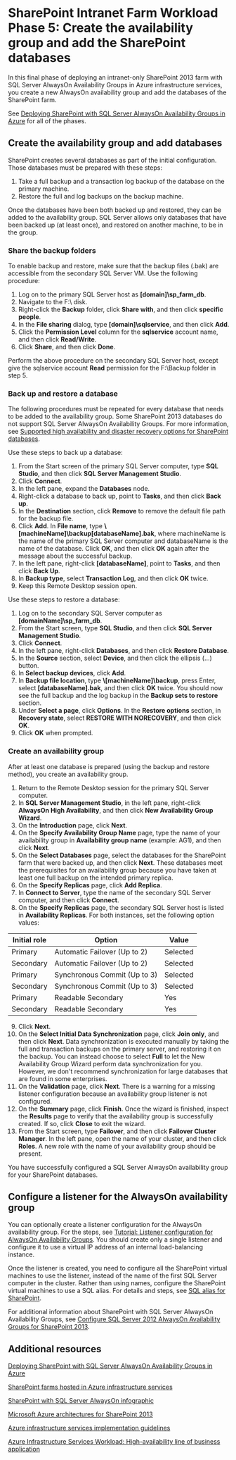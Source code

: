 <properties
	pageTitle="SharePoint Server 2013 farm Phase 5 | Microsoft Azure"
	description="Create an availability group and add your SharePoint databases to it in Phase 5 of the SharePoint Server 2013 farm in Azure."
	documentationCenter=""
	services="virtual-machines"
	authors="JoeDavies-MSFT"
	manager="timlt"
	editor=""
	tags="azure-service-management"/>

<tags
	ms.service="virtual-machines"
	ms.workload="infrastructure-services"
	ms.tgt_pltfrm="na"
	ms.devlang="na"
	ms.topic="article"
	ms.date="07/21/2015"
	ms.author="josephd"/>

# SharePoint Intranet Farm Workload Phase 5: Create the availability group and add the SharePoint databases

In this final phase of deploying an intranet-only SharePoint 2013 farm with SQL Server AlwaysOn Availability Groups in Azure infrastructure services, you create a new AlwaysOn availability group and add the databases of the SharePoint farm.

See [Deploying SharePoint with SQL Server AlwaysOn Availability Groups in Azure](virtual-machines-workload-intranet-sharepoint-overview.md) for all of the phases.

## Create the availability group and add databases

SharePoint creates several databases as part of the initial configuration. Those databases must be prepared with these steps:

1.	Take a full backup and a transaction log backup of the database on the primary machine.
2.	Restore the full and log backups on the backup machine.

Once the databases have been both backed up and restored, they can be added to the availability group. SQL Server allows only databases that have been backed up (at least once), and restored on another machine, to be in the group.

### Share the backup folders

To enable backup and restore, make sure that the backup files (.bak) are accessible from the secondary SQL Server VM. Use the following procedure:

1.	Log on to the primary SQL Server host as **[domain]\sp_farm_db**.
2.	Navigate to the F:\ disk.
3.	Right-click the **Backup** folder, click **Share with**, and then click **specific people**.
4.	In the **File sharing** dialog, type **[domain]\sqlservice**, and then click **Add**.
5.	Click the **Permission Level** column for the **sqlservice** account name, and then click **Read/Write**.
6.	Click **Share**, and then click **Done**.

Perform the above procedure on the secondary SQL Server host, except give the sqlservice account **Read** permission for the F:\Backup folder in step 5.

### Back up and restore a database

The following procedures must be repeated for every database that needs to be added to the availability group. Some SharePoint 2013 databases do not support SQL Server AlwaysOn Availability Groups. For more information, see [Supported high availability and disaster recovery options for SharePoint databases](http://technet.microsoft.com/library/jj841106.aspx).

Use these steps to back up a database:

1.	From the Start screen of the primary SQL Server computer, type **SQL Studio**, and then click **SQL Server Management Studio**.
2.	Click **Connect**.
3.	In the left pane, expand the **Databases** node.
4.	Right-click a database to back up, point to **Tasks**, and then click **Back up**.
5.	In the **Destination** section, click **Remove** to remove the default file path for the backup file.
6.	Click **Add**. In **File name**, type **\\[machineName]\backup\[databaseName].bak**, where machineName is the name of the primary SQL Server computer and databaseName is the name of the database. Click **OK**, and then click **OK** again after the message about the successful backup.
7.	In the left pane, right-click **[databaseName]**, point to **Tasks**, and then click **Back Up**.
8.	In **Backup type**, select **Transaction Log**, and then click **OK** twice.
9.	Keep this Remote Desktop session open.

Use these steps to restore a database:

1.	Log on to the secondary SQL Server computer as **[domainName]\sp_farm_db**.
2.	From the Start screen, type **SQL Studio**, and then click **SQL Server Management Studio**.
3.	Click **Connect**.
4.	In the left pane, right-click **Databases**, and then click **Restore Database**.
5.	In the **Source** section, select **Device**, and then click the ellipsis (…) button.
6.	In **Select backup devices**, click **Add**.
7.	In **Backup file location**, type **\\[machineName]\backup**, press Enter, select **[databaseName].bak**, and then click **OK** twice. You should now see the full backup and the log backup in the **Backup sets to restore** section.
8.	Under **Select a page**, click **Options**. In the **Restore options** section, in **Recovery state**, select **RESTORE WITH NORECOVERY**, and then click **OK**.
9.	Click **OK** when prompted.

### Create an availability group

After at least one database is prepared (using the backup and restore method), you create an availability group.

1.	Return to the Remote Desktop session for the primary SQL Server computer.
2.	In **SQL Server Management Studio**, in the left pane, right-click **AlwaysOn High Availability**, and then click **New Availability Group Wizard**.
3.	On the **Introduction** page, click **Next**.
4.	On the **Specify Availability Group Name** page, type the name of your availability group in **Availability group name** (example: AG1), and then click **Next**.
5.	On the **Select Databases** page, select the databases for the SharePoint farm that were backed up, and then click **Next**. These databases meet the prerequisites for an availability group because you have taken at least one full backup on the intended primary replica.
6.	On the **Specify Replicas** page, click **Add Replica**.
7.	In **Connect to Server**, type the name of the secondary SQL Server computer, and then click **Connect**.
8.	On the **Specify Replicas** page, the secondary SQL Server host is listed in **Availability Replicas**. For both instances, set the following option values:

Initial role | Option | Value
--- | --- | ---
Primary | Automatic Failover (Up to 2) | Selected
Secondary | Automatic Failover (Up to 2) | Selected
Primary | Synchronous Commit (Up to 3) | Selected
Secondary | Synchronous Commit (Up to 3) | Selected
Primary | Readable Secondary | Yes
Secondary | Readable Secondary | Yes

9.	Click **Next**.  
10.	On the **Select Initial Data Synchronization** page, click **Join only**, and then click **Next**. Data synchronization is executed manually by taking the full and transaction backups on the primary server, and restoring it on the backup. You can instead choose to select **Full** to let the New Availability Group Wizard perform data synchronization for you. However, we don't recommend synchronization for large databases that are found in some enterprises.  
11.	On the **Validation** page, click **Next**. There is a warning for a missing listener configuration because an availability group listener is not configured.
12.	On the **Summary** page, click **Finish**. Once the wizard is finished, inspect the **Results** page to verify that the availability group is successfully created. If so, click **Close** to exit the wizard.
13.	From the Start screen, type **Failover**, and then click **Failover Cluster Manager**. In the left pane, open the name of your cluster, and then click **Roles**. A new role with the name of your availability group should be present.  

You have successfully configured a SQL Server AlwaysOn availability group for your SharePoint databases.

## Configure a listener for the AlwaysOn availability group

You can optionally create a listener configuration for the AlwaysOn availability group. For the steps, see [Tutorial: Listener configuration for AlwaysOn Availability Groups](https://msdn.microsoft.com/library/dn425027.aspx). You should create only a single listener and configure it to use a virtual IP address of an internal load-balancing instance.

Once the listener is created, you need to configure all the SharePoint virtual machines to use the listener, instead of the name of the first SQL Server computer in the cluster. Rather than using names, configure the SharePoint virtual machines to use a SQL alias. For details and steps, see [SQL alias for SharePoint](http://blogs.msdn.com/b/priyo/archive/2013/09/13/sql-alias-for-sharepoint.aspx).

For additional information about SharePoint with SQL Server AlwaysOn Availability Groups, see [Configure SQL Server 2012 AlwaysOn Availability Groups for SharePoint 2013](https://technet.microsoft.com/library/jj715261.aspx).


## Additional resources

[Deploying SharePoint with SQL Server AlwaysOn Availability Groups in Azure](virtual-machines-workload-intranet-sharepoint-overview.md)

[SharePoint farms hosted in Azure infrastructure services](virtual-machines-sharepoint-infrastructure-services.md)

[SharePoint with SQL Server AlwaysOn infographic](http://go.microsoft.com/fwlink/?LinkId=394788)

[Microsoft Azure architectures for SharePoint 2013](https://technet.microsoft.com/library/dn635309.aspx)

[Azure infrastructure services implementation guidelines](virtual-machines-infrastructure-services-implementation-guidelines.md)

[Azure Infrastructure Services Workload: High-availability line of business application](virtual-machines-workload-high-availability-lob-application.md)

